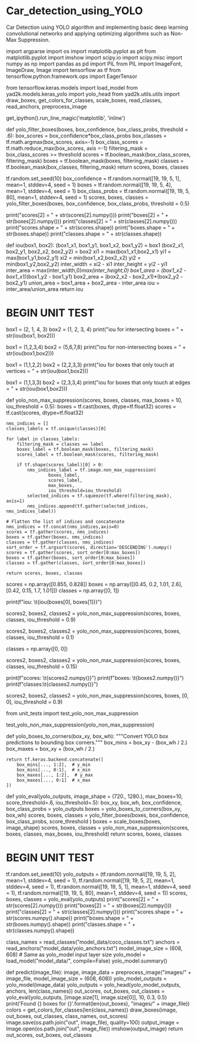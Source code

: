 # Car_detection_using_YOLO
Car Detection using YOLO algorithm and implementing basic deep learning convolutional networks and applying optimizing algorithms such as Non-Max Suppression.

import argparse
import os
import matplotlib.pyplot as plt
from matplotlib.pyplot import imshow
import scipy.io
import scipy.misc
import numpy as np
import pandas as pd
import PIL
from PIL import ImageFont, ImageDraw, Image
import tensorflow as tf
from tensorflow.python.framework.ops import EagerTensor

from tensorflow.keras.models import load_model
from yad2k.models.keras_yolo import yolo_head
from yad2k.utils.utils import draw_boxes, get_colors_for_classes, scale_boxes, read_classes, read_anchors, preprocess_image

get_ipython().run_line_magic('matplotlib', 'inline')

def yolo_filter_boxes(boxes, box_confidence, box_class_probs, threshold = .6):
    box_scores = box_confidence*box_class_probs
    box_classes = tf.math.argmax(box_scores, axis=-1)
    box_class_scores = tf.math.reduce_max(box_scores, axis =-1)
    filtering_mask = box_class_scores >= threshold
    scores = tf.boolean_mask(box_class_scores, filtering_mask)
    boxes = tf.boolean_mask(boxes, filtering_mask)
    classes = tf.boolean_mask(box_classes, filtering_mask)
    return scores, boxes, classes


tf.random.set_seed(10)
box_confidence = tf.random.normal([19, 19, 5, 1], mean=1, stddev=4, seed = 1)
boxes = tf.random.normal([19, 19, 5, 4], mean=1, stddev=4, seed = 1)
box_class_probs = tf.random.normal([19, 19, 5, 80], mean=1, stddev=4, seed = 1)
scores, boxes, classes = yolo_filter_boxes(boxes, box_confidence, box_class_probs, threshold = 0.5)

print("scores[2] = " + str(scores[2].numpy()))
print("boxes[2] = " + str(boxes[2].numpy()))
print("classes[2] = " + str(classes[2].numpy()))
print("scores.shape = " + str(scores.shape))
print("boxes.shape = " + str(boxes.shape))
print("classes.shape = " + str(classes.shape))


def iou(box1, box2):
    (box1_x1, box1_y1, box1_x2, box1_y2) = box1
    (box2_x1, box2_y1, box2_x2, box2_y2) = box2
    xi1 = max(box1_x1,box2_x1)
    yi1 = max(box1_y1,box2_y1)
    xi2 = min(box1_x2,box2_x2)
    yi2 = min(box1_y2,box2_y2)
    inter_width = xi2 - xi1
    inter_height =  yi2 - yi1
    inter_area = max(inter_width,0)*max(inter_height,0)
    box1_area = (box1_x2 - box1_x1)*(box1_y2 - box1_y1)
    box2_area = (box2_x2 - box2_x1)*(box2_y2 - box2_y1)
    union_area = box1_area + box2_area - inter_area
    iou = inter_area/union_area
    return iou


# BEGIN UNIT TEST

box1 = (2, 1, 4, 3)
box2 = (1, 2, 3, 4)
print("iou for intersecting boxes = " + str(iou(box1, box2)))

box1 = (1,2,3,4)
box2 = (5,6,7,8)
print("iou for non-intersecting boxes = " + str(iou(box1,box2)))

box1 = (1,1,2,2)
box2 = (2,2,3,3)
print("iou for boxes that only touch at vertices = " + str(iou(box1,box2)))

box1 = (1,1,3,3)
box2 = (2,3,3,4)
print("iou for boxes that only touch at edges = " + str(iou(box1,box2)))


def yolo_non_max_suppression(scores, boxes, classes, max_boxes = 10, iou_threshold = 0.5):
    boxes = tf.cast(boxes, dtype=tf.float32)
    scores = tf.cast(scores, dtype=tf.float32)

    nms_indices = []
    classes_labels = tf.unique(classes)[0]
    
    for label in classes_labels:
        filtering_mask = classes == label
        boxes_label = tf.boolean_mask(boxes, filtering_mask)
        scores_label = tf.boolean_mask(scores, filtering_mask)
        
        if tf.shape(scores_label)[0] > 0:  
            nms_indices_label = tf.image.non_max_suppression(
                    boxes_label,
                    scores_label,
                    max_boxes,
                    iou_threshold=iou_threshold) 
            selected_indices = tf.squeeze(tf.where(filtering_mask), axis=1)
            nms_indices.append(tf.gather(selected_indices, nms_indices_label))

    # Flatten the list of indices and concatenate
    nms_indices = tf.concat(nms_indices,axis=0)
    scores = tf.gather(scores, nms_indices)
    boxes = tf.gather(boxes, nms_indices)
    classes = tf.gather(classes, nms_indices)
    sort_order = tf.argsort(scores, direction='DESCENDING').numpy()
    scores = tf.gather(scores, sort_order[0:max_boxes])
    boxes = tf.gather(boxes, sort_order[0:max_boxes])
    classes = tf.gather(classes, sort_order[0:max_boxes])

    return scores, boxes, classes



scores = np.array([0.855, 0.828])
boxes = np.array([[0.45, 0.2,  1.01, 2.6], [0.42, 0.15, 1.7, 1.01]])
classes = np.array([0, 1])

print(f"iou:    \t{iou(boxes[0], boxes[1])}")

scores2, boxes2, classes2 = yolo_non_max_suppression(scores, boxes, classes, iou_threshold = 0.9)

scores2, boxes2, classes2 = yolo_non_max_suppression(scores, boxes, classes, iou_threshold = 0.1)

classes = np.array([0, 0])

scores2, boxes2, classes2 = yolo_non_max_suppression(scores, boxes, classes, iou_threshold = 0.15)


print(f"scores:  \t{scores2.numpy()}")
print(f"boxes:  \t{boxes2.numpy()}")     
print(f"classes:\t{classes2.numpy()}")


scores2, boxes2, classes2 = yolo_non_max_suppression(scores, boxes, [0, 0], iou_threshold = 0.9)

from unit_tests import test_yolo_non_max_suppression

test_yolo_non_max_suppression(yolo_non_max_suppression)

def yolo_boxes_to_corners(box_xy, box_wh):
    """Convert YOLO box predictions to bounding box corners."""
    box_mins = box_xy - (box_wh / 2.)
    box_maxes = box_xy + (box_wh / 2.)

    return tf.keras.backend.concatenate([
        box_mins[..., 1:2],  # y_min
        box_mins[..., 0:1],  # x_min
        box_maxes[..., 1:2],  # y_max
        box_maxes[..., 0:1]  # x_max
    ])



def yolo_eval(yolo_outputs, image_shape = (720., 1280.), max_boxes=10, score_threshold=.6, iou_threshold=.5):
    box_xy, box_wh, box_confidence, box_class_probs = yolo_outputs
    boxes = yolo_boxes_to_corners(box_xy, box_wh)
    scores, boxes, classes = yolo_filter_boxes(boxes, box_confidence, box_class_probs, score_threshold )
    boxes = scale_boxes(boxes, image_shape)
    scores, boxes, classes = yolo_non_max_suppression(scores, boxes, classes, max_boxes, iou_threshold)
    return scores, boxes, classes


# BEGIN UNIT TEST
tf.random.set_seed(10)
yolo_outputs = (tf.random.normal([19, 19, 5, 2], mean=1, stddev=4, seed = 1),
                tf.random.normal([19, 19, 5, 2], mean=1, stddev=4, seed = 1),
                tf.random.normal([19, 19, 5, 1], mean=1, stddev=4, seed = 1),
                tf.random.normal([19, 19, 5, 80], mean=1, stddev=4, seed = 1))
scores, boxes, classes = yolo_eval(yolo_outputs)
print("scores[2] = " + str(scores[2].numpy()))
print("boxes[2] = " + str(boxes[2].numpy()))
print("classes[2] = " + str(classes[2].numpy()))
print("scores.shape = " + str(scores.numpy().shape))
print("boxes.shape = " + str(boxes.numpy().shape))
print("classes.shape = " + str(classes.numpy().shape))

class_names = read_classes("model_data/coco_classes.txt")
anchors = read_anchors("model_data/yolo_anchors.txt")
model_image_size = (608, 608) # Same as yolo_model input layer size
yolo_model = load_model("model_data/", compile=False)
yolo_model.summary()

def predict(image_file):
    image, image_data = preprocess_image("images/" + image_file, model_image_size = (608, 608))
    yolo_model_outputs = yolo_model(image_data)
    yolo_outputs = yolo_head(yolo_model_outputs, anchors, len(class_names))
    out_scores, out_boxes, out_classes = yolo_eval(yolo_outputs, [image.size[1],  image.size[0]], 10, 0.3, 0.5)
    print('Found {} boxes for {}'.format(len(out_boxes), "images/" + image_file))
    colors = get_colors_for_classes(len(class_names))
    draw_boxes(image, out_boxes, out_classes, class_names, out_scores)
    image.save(os.path.join("out", image_file), quality=100)
    output_image = Image.open(os.path.join("out", image_file))
    imshow(output_image)
    return out_scores, out_boxes, out_classes
